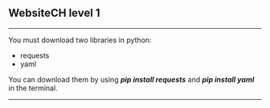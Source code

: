 WebsiteCH level 1
---------------

---

You must download two libraries in python:
- requests
- yaml

You can download them by using ***pip install requests*** and ***pip install yaml*** in the terminal.

---

